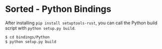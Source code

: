 # Sorted - Python Bindings

After installing `pip install setuptools-rust`, you can call the Python build script with `python setup.py build`.

<!-- markdownlint-disable MD014 -->
```sh
$ cd bindings/Python
$ python setup.py build
```
